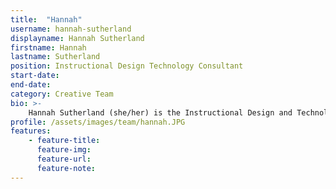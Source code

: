 ```yaml
---
title:  "Hannah"
username: hannah-sutherland
displayname: Hannah Sutherland
firstname: Hannah
lastname: Sutherland
position: Instructional Design Technology Consultant
start-date: 
end-date:
category: Creative Team
bio: >- 
    Hannah Sutherland (she/her) is the Instructional Design and Technology Consultant for Arts, Music, and Powell libraries as well as a member of the Teaching and Learning team at the UCLA Library.  She is particularly passionate about scalable and accessible online pedagogy.
profile: /assets/images/team/hannah.JPG
features:
    - feature-title: 
      feature-img: 
      feature-url: 
      feature-note: 
---
```


